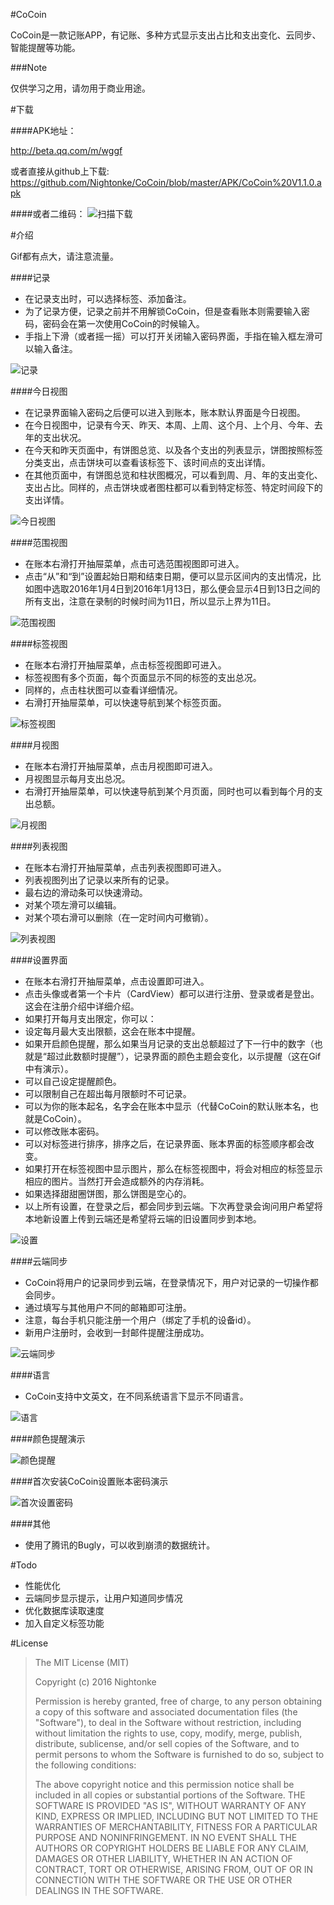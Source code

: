 #CoCoin

CoCoin是一款记账APP，有记账、多种方式显示支出占比和支出变化、云同步、智能提醒等功能。

###Note

仅供学习之用，请勿用于商业用途。

#下载

####APK地址：

http://beta.qq.com/m/wggf

或者直接从github上下载:
https://github.com/Nightonke/CoCoin/blob/master/APK/CoCoin%20V1.1.0.apk

####或者二维码：
![扫描下载](https://github.com/Nightonke/CoCoin/blob/master/APK/CoCoin%20V1.1.0.jpg)

#介绍

Gif都有点大，请注意流量。

####记录

 - 在记录支出时，可以选择标签、添加备注。
 - 为了记录方便，记录之前并不用解锁CoCoin，但是查看账本则需要输入密码，密码会在第一次使用CoCoin的时候输入。
 - 手指上下滑（或者摇一摇）可以打开关闭输入密码界面，手指在输入框左滑可以输入备注。

![记录](https://github.com/Nightonke/CoCoin/blob/master/Gif/%E8%AE%B0%E5%BD%95.gif)

####今日视图

 - 在记录界面输入密码之后便可以进入到账本，账本默认界面是今日视图。
 - 在今日视图中，记录有今天、昨天、本周、上周、这个月、上个月、今年、去年的支出状况。
 - 在今天和昨天页面中，有饼图总览、以及各个支出的列表显示，饼图按照标签分类支出，点击饼块可以查看该标签下、该时间点的支出详情。
 - 在其他页面中，有饼图总览和柱状图概况，可以看到周、月、年的支出变化、支出占比。同样的，点击饼块或者图柱都可以看到特定标签、特定时间段下的支出详情。

![今日视图](https://github.com/Nightonke/CoCoin/blob/master/Gif/%E4%BB%8A%E6%97%A5%E8%A7%86%E5%9B%BE.gif)

####范围视图

 - 在账本右滑打开抽屉菜单，点击可选范围视图即可进入。
 - 点击“从”和“到”设置起始日期和结束日期，便可以显示区间内的支出情况，比如图中选取2016年1月4日到2016年1月13日，那么便会显示4日到13日之间的所有支出，注意在录制的时候时间为11日，所以显示上界为11日。

![范围视图](https://github.com/Nightonke/CoCoin/blob/master/Gif/%E8%8C%83%E5%9B%B4%E8%A7%86%E5%9B%BE.gif)

####标签视图

 - 在账本右滑打开抽屉菜单，点击标签视图即可进入。
 - 标签视图有多个页面，每个页面显示不同的标签的支出总况。
 - 同样的，点击柱状图可以查看详细情况。
 - 右滑打开抽屉菜单，可以快速导航到某个标签页面。

![标签视图](https://github.com/Nightonke/CoCoin/blob/master/Gif/%E6%A0%87%E7%AD%BE%E8%A7%86%E5%9B%BE.gif)

####月视图

 - 在账本右滑打开抽屉菜单，点击月视图即可进入。
 - 月视图显示每月支出总况。
 - 右滑打开抽屉菜单，可以快速导航到某个月页面，同时也可以看到每个月的支出总额。

![月视图](https://github.com/Nightonke/CoCoin/blob/master/Gif/%E6%9C%88%E8%A7%86%E5%9B%BE.gif)

####列表视图

 - 在账本右滑打开抽屉菜单，点击列表视图即可进入。
 - 列表视图列出了记录以来所有的记录。
 - 最右边的滑动条可以快速滑动。
 - 对某个项左滑可以编辑。
 - 对某个项右滑可以删除（在一定时间内可撤销）。

![列表视图](https://github.com/Nightonke/CoCoin/blob/master/Gif/%E5%88%97%E8%A1%A8%E8%A7%86%E5%9B%BE.gif)

####设置界面

 - 在账本右滑打开抽屉菜单，点击设置即可进入。
 - 点击头像或者第一个卡片（CardView）都可以进行注册、登录或者是登出。这会在注册介绍中详细介绍。
 - 如果打开每月支出限定，你可以：
  - 设定每月最大支出限额，这会在账本中提醒。
  - 如果开启颜色提醒，那么如果当月记录的支出总额超过了下一行中的数字（也就是“超过此数额时提醒”），记录界面的颜色主题会变化，以示提醒（这在Gif中有演示）。
  - 可以自己设定提醒颜色。
  - 可以限制自己在超出每月限额时不可记录。
 - 可以为你的账本起名，名字会在账本中显示（代替CoCoin的默认账本名，也就是CoCoin）。
 - 可以修改账本密码。
 - 可以对标签进行排序，排序之后，在记录界面、账本界面的标签顺序都会改变。
 - 如果打开在标签视图中显示图片，那么在标签视图中，将会对相应的标签显示相应的图片。当然打开会造成额外的内存消耗。
 - 如果选择甜甜圈饼图，那么饼图是空心的。
 - 以上所有设置，在登录之后，都会同步到云端。下次再登录会询问用户希望将本地新设置上传到云端还是希望将云端的旧设置同步到本地。

![设置](https://github.com/Nightonke/CoCoin/blob/master/Gif/%E8%AE%BE%E7%BD%AE.gif)

####云端同步

 - CoCoin将用户的记录同步到云端，在登录情况下，用户对记录的一切操作都会同步。
 - 通过填写与其他用户不同的邮箱即可注册。
 - 注意，每台手机只能注册一个用户（绑定了手机的设备id）。
 - 新用户注册时，会收到一封邮件提醒注册成功。

![云端同步](https://github.com/Nightonke/CoCoin/blob/master/Gif/%E6%B3%A8%E5%86%8C.gif)

####语言

 - CoCoin支持中文英文，在不同系统语言下显示不同语言。

![语言](https://github.com/Nightonke/CoCoin/blob/master/Gif/%E8%AF%AD%E8%A8%80.gif)

####颜色提醒演示

![颜色提醒](https://github.com/Nightonke/CoCoin/blob/master/Gif/%E9%A2%9C%E8%89%B2%E6%8F%90%E9%86%92.gif)

####首次安装CoCoin设置账本密码演示

![首次设置密码](https://github.com/Nightonke/CoCoin/blob/master/Gif/%E8%AE%BE%E7%BD%AE%E5%AF%86%E7%A0%81.gif)

####其他

 - 使用了腾讯的Bugly，可以收到崩溃的数据统计。

#Todo

 - 性能优化
 - 云端同步显示提示，让用户知道同步情况
 - 优化数据库读取速度
 - 加入自定义标签功能

#License

> The MIT License (MIT)
> 
> Copyright (c) 2016 Nightonke
> 
> Permission is hereby granted, free of charge, to any person obtaining a copy of this software and associated documentation files (the "Software"), to deal in the Software without restriction, including without limitation the rights to use, copy, modify, merge, publish, distribute, sublicense, and/or sell copies of the Software, and to permit persons to whom the Software is furnished to do so, subject to the following conditions:
> 
> The above copyright notice and this permission notice shall be
> included in all copies or substantial portions of the Software. THE SOFTWARE IS PROVIDED "AS IS", WITHOUT WARRANTY OF ANY KIND, EXPRESS OR IMPLIED, INCLUDING BUT NOT LIMITED TO THE WARRANTIES OF MERCHANTABILITY, FITNESS FOR A PARTICULAR PURPOSE AND NONINFRINGEMENT. IN NO EVENT SHALL THE AUTHORS OR COPYRIGHT HOLDERS BE LIABLE FOR ANY CLAIM, DAMAGES OR OTHER LIABILITY, WHETHER IN AN ACTION OF CONTRACT, TORT OR OTHERWISE, ARISING FROM, OUT OF OR IN CONNECTION WITH THE SOFTWARE OR THE USE OR OTHER DEALINGS IN THE SOFTWARE.
